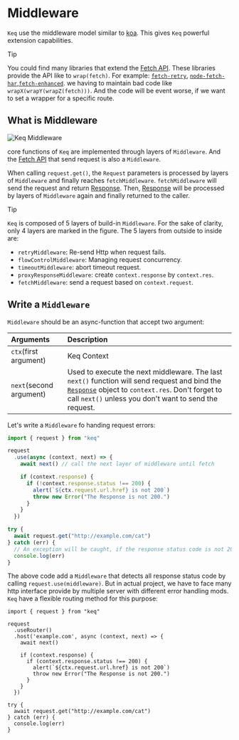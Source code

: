 # Middleware

[Fetch MDN]: https://developer.mozilla.org/en-US/docs/Web/API/Fetch
[Headers MDN]: https://developer.mozilla.org/en-US/docs/Web/API/Headers
[Response MDN]: https://developer.mozilla.org/en-US/docs/Web/API/Response
[FormData MDN]: https://developer.mozilla.org/en-US/docs/Web/API/FormData
[URL MDN]: https://developer.mozilla.org/en-US/docs/Web/API/URL

`Keq` use the middleware model similar to [koa](https://github.com/koajs/koa). This gives `Keq` powerful extension capabilities.

> [!TIP]
>
> You could find many libraries that extend the [Fetch API][Fetch MDN]. These libraries provide the API like to `wrap(fetch)`. For example: [`fetch-retry`](https://www.npmjs.com/package/fetch-retry), [`node-fetch-har`](https://www.npmjs.com/package/node-fetch-har),[`fetch-enhanced`](https://www.npmjs.com/package/fetch-enhanced).
> we having to maintain bad code like `wrapX(wrapY(wrapZ(fetch)))`. And the code will be event worse, if we want to set a wrapper for a specific route.

## What is Middleware

![Keq Middleware](/images/keq_middleware.png)

core functions of `Keq` are implemented through layers of `Middleware`. And the [Fetch API][Fetch MDN] that send request is also a `Middleware`.

When calling `request.get()`, the `Request` parameters is processed by layers of `Middleware` and finally reaches `fetchMiddleware`.
`fetchMiddleware` will send the request and return [Response][Response MDN].
Then, [Response][Response MDN] will be processed by layers of `Middleware` again and finally returned to the caller.

> [!TIP]
>
> `Keq` is composed of 5 layers of build-in `Middleware`. For the sake of clarity, only 4 layers are marked in the figure.
> The 5 layers from outside to inside are:
>
> - `retryMiddleware`: Re-send Http when request fails.
> - `flowControlMiddleware`: Managing request concurrency.
> - `timeoutMiddleware`: abort timeout request.
> - `proxyResponseMiddleware`: create `context.response` by `context.res`.
> - `fetchMiddleware`: send a request based on `context.request`.

## Write a `Middleware`

`Middleware` should be an async-function that accept two argument:

| **Arguments**           | **Description**                                                                                                                                                                                                             |
| :---------------------- | :-------------------------------------------------------------------------------------------------------------------------------------------------------------------------------------------------------------------------- |
| `ctx`(first argument)   | Keq Context                                                                                                                                                                                                                 |
| `next`(second argument) | Used to execute the next middleware. The last `next()` function will send request and bind the [`Response`][Response MDN] object to `context.res`. Don't forget to call `next()` unless you don't want to send the request. |

Let's write a `Middleware` fo handing request errors:

<!-- prettier-ignore -->
```typescript
import { request } from "keq"

request
  .use(async (context, next) => {
    await next() // call the next layer of middleware until fetch

    if (context.response) {
      if (!context.response.status !== 200) {
        alert(`${ctx.request.url.href} is not 200`)
        throw new Error("The Response is not 200.")
      }
    }
  })

try {
  await request.get("http://example.com/cat")
} catch (err) {
  // An exception will be caught, if the response status code is not 200.
  console.log(err)
}
```

The above code add a `Middleware` that detects all response status code by calling `request.use(middleware)`.
But in actual project, we have to face many http interface provide by multiple server with different error handling mods.
`Keq` have a flexible routing method for this purpose:

<!-- prettier-ignore -->
```typescript{4-5}
import { request } from "keq"

request
  .useRouter()
  .host('example.com', async (context, next) => {
    await next()

    if (context.response) {
      if (context.response.status !== 200) {
        alert(`${ctx.request.url.href} is not 200`)
        throw new Error("The Response is not 200.")
      }
    }
  })

try {
  await request.get("http://example.com/cat")
} catch (err) {
  console.log(err)
}
```
